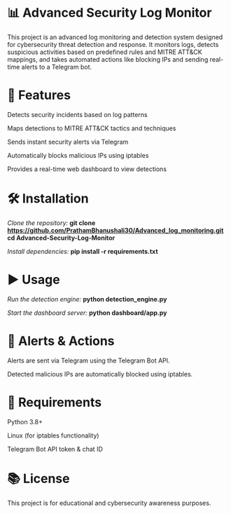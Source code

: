 # 📊 Advanced Security Log Monitor
This project is an advanced log monitoring and detection system designed for cybersecurity threat detection and response. It monitors logs, detects suspicious activities based on predefined rules and MITRE ATT&CK mappings, and takes automated actions like blocking IPs and sending real-time alerts to a Telegram bot.

# 🚀 Features

Detects security incidents based on log patterns

Maps detections to MITRE ATT&CK tactics and techniques

Sends instant security alerts via Telegram

Automatically blocks malicious IPs using iptables

Provides a real-time web dashboard to view detections

# 🛠️ Installation

*Clone the repository:*
**git clone https://github.com/PrathamBhanushali30/Advanced_log_monitoring.git**
**cd Advanced-Security-Log-Monitor**


*Install dependencies:*
**pip install -r requirements.txt**


# ▶️ Usage

*Run the detection engine:*
**python detection_engine.py**


*Start the dashboard server:*
**python dashboard/app.py**


# 📡 Alerts & Actions
Alerts are sent via Telegram using the Telegram Bot API.

Detected malicious IPs are automatically blocked using iptables.

# 📌 Requirements
Python 3.8+

Linux (for iptables functionality)

Telegram Bot API token & chat ID

# 📚 License
This project is for educational and cybersecurity awareness purposes.
